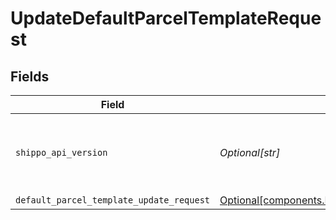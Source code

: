 # UpdateDefaultParcelTemplateRequest


## Fields

| Field                                                                                                                    | Type                                                                                                                     | Required                                                                                                                 | Description                                                                                                              | Example                                                                                                                  |
| ------------------------------------------------------------------------------------------------------------------------ | ------------------------------------------------------------------------------------------------------------------------ | ------------------------------------------------------------------------------------------------------------------------ | ------------------------------------------------------------------------------------------------------------------------ | ------------------------------------------------------------------------------------------------------------------------ |
| `shippo_api_version`                                                                                                     | *Optional[str]*                                                                                                          | :heavy_minus_sign:                                                                                                       | String used to pick a non-default API version to use                                                                     | 2018-02-08                                                                                                               |
| `default_parcel_template_update_request`                                                                                 | [Optional[components.DefaultParcelTemplateUpdateRequest]](../../models/components/defaultparceltemplateupdaterequest.md) | :heavy_minus_sign:                                                                                                       | N/A                                                                                                                      |                                                                                                                          |